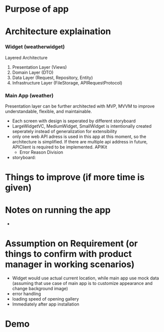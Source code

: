 # Purpose of app


# Architecture explaination
### Widget (weatherwidget)
Layered Architecture
1. Presentation Layer (Views)
2. Domain Layer (DTO)
3. Data Layer (Request, Repository, Entity)
4. Infrastructure Layer (FileStorage, APIRequestProtocol)

### Main App (weather)
Presentation layer can be further architected with MVP, MVVM to improve understandable, flexible, and maintainable. 


- Each screen with design is seperated by different storyboard
- LargeWidgetVC, MediumWidget, SmallWidget is intentionally created seperately instead of generalization for extensibility
- only one web API adress is used in this app at this moment, so the architecture is simplified. If there are multiple api address in future, APIClient is required to be implemented. APIKit
  - Error Reason Division
- storyboard: 

# Things to improve (if more time is given)

# Notes on running the app
- 

# Assumption on Requirement (or things to confirm with product manager in working scenarios)
- Widget would use actual current location, while main app use mock data (assuming that use case of main app is to customize appearance and change background image)
- error handling
- loading speed of opening gallery
- Immediately after app installation
# Demo
